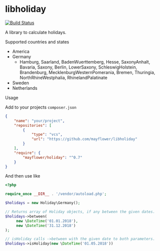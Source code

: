 # libholiday

[![Build Status](https://travis-ci.org/mayflower/libholiday.svg?branch=master)](https://travis-ci.org/mayflower/libholiday)

A library to calculate holidays.

Supported countries and states

* America
* Germany
  * Hamburg, Saarland, BadenWuerttemberg, Hesse, SaxonyAnhalt, Bavaria, Saxony, Berlin, LowerSaxony, SchleswigHolstein, Brandenburg, MecklenburgWesternPomerania, Bremen, Thuringia, NorthRhineWestphalia, RhinelandPalatinate
* Sweden
* Netherlands

Usage

Add to your projects ```composer.json```

```json
{
    "name": "your/project",
    "repositories": [
        {
            "type": "vcs",
            "url": "https://github.com/mayflower/libholiday"
        }
    ],
    "require": {
        "mayflower/holiday": "^0.7"
    }
}
```

And then use like

```php
<?php

require_once __DIR__ . '/vendor/autoload.php';

$holidays = new Holiday\Germany();

// Returns array of Holiday objects, if any between the given dates.
$holidays->between(
     new \DateTime('01.01.2018'),
     new \DateTime('31.12.2018')
);

// isHoliday calls ->between with the given date to both parameters.
$holidays->isHoliday(new \DateTime('01.05.2018'))
```
